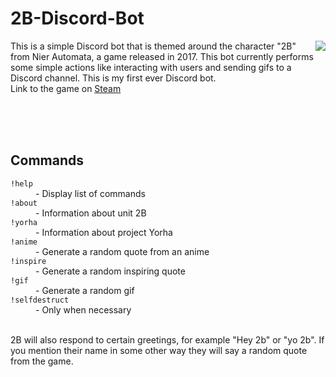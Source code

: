 # 2B-Discord-Bot
<img src="https://github.com/Thassanai546/2B-Discord-Bot/blob/master/gifs/collection/845.gif" align=right>
This is a simple Discord bot that is themed around the character "2B" from Nier Automata, a game released in 2017. 
This bot currently performs some simple actions like interacting with users and sending gifs to a Discord channel. This is my first ever Discord bot.
<br>
Link to the game on <a href="https://store.steampowered.com/agecheck/app/524220/">Steam</a>

<br><br><br>
## Commands

<dl>
  <dt><code>!help</code></dt>
  <dd>- Display list of commands</dd>
  <dt><code>!about</code></dt>
  <dd>- Information about unit 2B</dd>
  <dt><code>!yorha</code></dt>
  <dd>- Information about project Yorha</dd>
  <dt><code>!anime</code></dt>
  <dd>- Generate a random quote from an anime</dd>
  <dt><code>!inspire</code></dt>
  <dd>- Generate a random inspiring quote</dd>
  <dt><code>!gif</code></dt>
  <dd>- Generate a random gif</dd>
  <dt><code>!selfdestruct</code></dt>
  <dd>- Only when necessary</dd>
</dl>

<br>
2B will also respond to certain greetings, for example "Hey 2b" or "yo 2b". 
If you mention their name in some other way they will say a random quote from the game.
